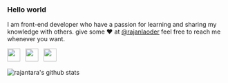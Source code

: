 ### Hello world

I am front-end developer who have a passion for learning and sharing my knowledge with others.
give some ♥ at [@rajanlaoder](https://www.instagram.com/rajanlaoder_/) feel free to reach me whenever you want.

<p>
<a href="https://www.linkedin.com/in/rajantara-laode-66a487189/"><img height="30" src="https://github.com/rajantara/rajantara.git/linkedin.png?raw=true/c"></a>&nbsp;&nbsp;
<a href="https://www.instagram.com/rajanlaoder_/"><img height="30" src="https://github.com/rajantara/rajantara.git/instagram.png?raw=true"></a>&nbsp;&nbsp;
<a href="mailto:rajanpensas@gmail.com"><img height="30" src="https://github.com/rajantara/rajantara.git/mail.png?raw=true"></a>
</p>


![rajantara's github stats](https://github-readme-stats.vercel.app/api?username=rajantara&hide=contribs,prs&show_icons=true&hide_border=true&title_color=000)